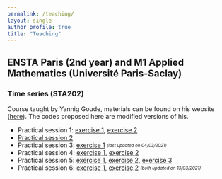 ```yaml
---
permalink: /teaching/
layout: single
author_profile: true
title: "Teaching"
---
```


## ENSTA Paris (2nd year) and M1 Applied Mathematics (Université Paris-Saclay)

### Time series (STA202)

Course taught by Yannig Goude, materials can be found on his website ([here](https://www.imo.universite-paris-saclay.fr/~goude/teaching.html)). The codes proposed here are modified versions of his.

- Practical session 1: [exercise 1](http://mzaffran.github.io/assets/files/STA202/TP1/Exercise_1.R), [exercise 2](http://mzaffran.github.io/assets/files/STA202/TP1/Exercise_2.R)
- [Practical session 2](http://mzaffran.github.io/assets/files/STA202/TP2/PS2_correction.R)
- Practical session 3: [exercise 1](http://mzaffran.github.io/assets/files/STA202/TP3/Exercise_1.R) <sub><sup>*(last updated on 04/03/2021)*</sup></sub>
- Practical session 4: [exercise 1](https://drive.google.com/file/d/1VHq2KDBVVPsfltiEk4Ql3zFYE9snQsUU/view?usp=sharing), [exercise 2](http://mzaffran.github.io/assets/files/STA202/TP4/Exercise_2.R)
- Practical session 5: [exercise 1](http://mzaffran.github.io/assets/files/STA202/TP5/Exercise_1.R), [exercise 2](http://mzaffran.github.io/assets/files/STA202/TP5/Exercise_2.R), [exercise 3](http://mzaffran.github.io/assets/files/STA202/TP5/Exercise_3.R)
- Practical session 6: [exercise 1](http://mzaffran.github.io/assets/files/STA202/TP6/Exercise_1.R), [exercise 2](http://mzaffran.github.io/assets/files/STA202/TP6/Exercise_2.R) <sub><sup>*(both updated on 13/03/2021)*</sup></sub>
